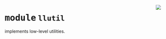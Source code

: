 <!-- markdownlint-disable -->

<a href="https://github.com/tjyuyao/ice-learn/blob/main/ice/llutil/__init__.py#L0"><img align="right" style="float:right;" src="https://img.shields.io/badge/-source-cccccc?style=flat-square"></a>

# <kbd>module</kbd> `llutil`
implements low-level utilities.






